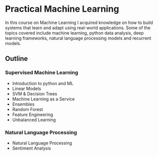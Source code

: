 # Practical Machine Learning

In this course on Machine Learning I acquired knowledge on how to build systems that learn and adapt using real-world applications. Some of the topics covered include machine learning, python data analysis, deep learning frameworks, natural language processing models and recurrent models.

## Outline

### Supervised Machine Learning

* Introduction to python and ML
* Linear Models
* SVM & Decision Trees
* Machine Learning as a Service
* Ensembles
* Random Forest
* Feature Engineering
* Unbalanced Learning


 ### Natural Language Processing

* Natural Language Processing
* Sentiment Analysis
